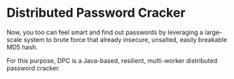 Distributed Password Cracker
============================

Now, you too can feel smart and find out passwords by leveraging a large-scale
system to brute force that already insecure, unsalted, easily breakable MD5 hash.

For this purpose, DPC is a Java-based, resilient, multi-worker distributed
password cracker.
